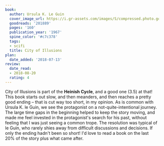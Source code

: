 ```yaml
---
book:
  author: Ursula K. Le Guin
  cover_image_url: https://i.gr-assets.com/images/S/compressed.photo.goodreads.com/books/1382955526l/201889._SX98_.jpg
  goodreads: '201889'
  pages: '160'
  publication_year: '1967'
  spine_color: '#c7c378'
  tags:
  - scifi
  title: City of Illusions
plan:
  date_added: '2018-07-13'
review:
  date_read:
  - 2018-08-20
  rating: 4
---
```


City of Illusions is part of the **Heinish Cycle**, and a good one (3.5) at that! This book starts out slow, and then meanders, and then reaches a pretty good ending – that is cut way too short, in my opinion. As is common with Ursula K. le Guin, we see the protagonist on a not-quite-intentional journey. The large time gaps in the beginning helped to keep the story moving, and made me feel invested in the protagonist's search for his past, without feeling that I was just seeing a common trope. The resolution was typical of le Guin, who rarely shies away from difficult discussions and decisions.
If only the ending hadn't been so short! I'd love to read a book on the last 20% of the story plus what came after.
